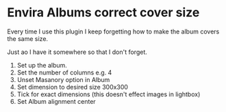 # Envira Albums correct cover size

Every time I use this plugin I keep forgetting how to make the album covers the same size.

Just ao I have it somewhere so that I don't forget.

1. Set up the album.
2. Set the number of columns e.g. 4
3. Unset Masanory option in Album
4. Set dimension to desired size  300x300
5. Tick for exact dimensions (this doesn't effect images in lightbox)
4. Set Album alignment center
